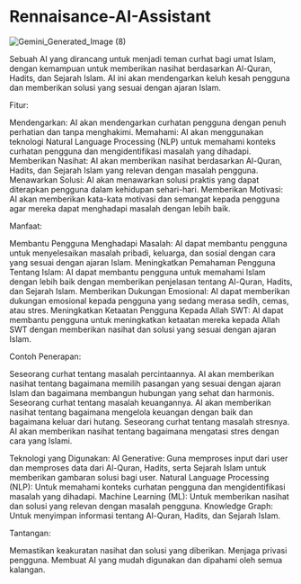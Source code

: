 # Rennaisance-AI-Assistant
![Gemini_Generated_Image (8)](https://github.com/ronnyfahrudin/Rennaisance-AI-Assistant/assets/59369289/1440322e-3cca-4220-8b27-e9d34a99d48e)


Sebuah AI yang dirancang untuk menjadi teman curhat bagi umat Islam, dengan kemampuan untuk memberikan nasihat berdasarkan Al-Quran, Hadits, dan Sejarah Islam. AI ini akan mendengarkan keluh kesah pengguna dan memberikan solusi yang sesuai dengan ajaran Islam.

Fitur:

Mendengarkan: AI akan mendengarkan curhatan pengguna dengan penuh perhatian dan tanpa menghakimi.
Memahami: AI akan menggunakan teknologi Natural Language Processing (NLP) untuk memahami konteks curhatan pengguna dan mengidentifikasi masalah yang dihadapi.
Memberikan Nasihat: AI akan memberikan nasihat berdasarkan Al-Quran, Hadits, dan Sejarah Islam yang relevan dengan masalah pengguna.
Menawarkan Solusi: AI akan menawarkan solusi praktis yang dapat diterapkan pengguna dalam kehidupan sehari-hari.
Memberikan Motivasi: AI akan memberikan kata-kata motivasi dan semangat kepada pengguna agar mereka dapat menghadapi masalah dengan lebih baik.

Manfaat:

Membantu Pengguna Menghadapi Masalah: AI dapat membantu pengguna untuk menyelesaikan masalah pribadi, keluarga, dan sosial dengan cara yang sesuai dengan ajaran Islam.
Meningkatkan Pemahaman Pengguna Tentang Islam: AI dapat membantu pengguna untuk memahami Islam dengan lebih baik dengan memberikan penjelasan tentang Al-Quran, Hadits, dan Sejarah Islam.
Memberikan Dukungan Emosional: AI dapat memberikan dukungan emosional kepada pengguna yang sedang merasa sedih, cemas, atau stres.
Meningkatkan Ketaatan Pengguna Kepada Allah SWT: AI dapat membantu pengguna untuk meningkatkan ketaatan mereka kepada Allah SWT dengan memberikan nasihat dan solusi yang sesuai dengan ajaran Islam.

Contoh Penerapan:

Seseorang curhat tentang masalah percintaannya. AI akan memberikan nasihat tentang bagaimana memilih pasangan yang sesuai dengan ajaran Islam dan bagaimana membangun hubungan yang sehat dan harmonis.
Seseorang curhat tentang masalah keuangannya. AI akan memberikan nasihat tentang bagaimana mengelola keuangan dengan baik dan bagaimana keluar dari hutang.
Seseorang curhat tentang masalah stresnya. AI akan memberikan nasihat tentang bagaimana mengatasi stres dengan cara yang Islami.

Teknologi yang Digunakan:
AI Generative: Guna memproses input dari user dan memproses data dari Al-Quran, Hadits, serta Sejarah Islam untuk memberikan gambaran solusi bagi user.
Natural Language Processing (NLP): Untuk memahami konteks curhatan pengguna dan mengidentifikasi masalah yang dihadapi.
Machine Learning (ML): Untuk memberikan nasihat dan solusi yang relevan dengan masalah pengguna.
Knowledge Graph: Untuk menyimpan informasi tentang Al-Quran, Hadits, dan Sejarah Islam.

Tantangan:

Memastikan keakuratan nasihat dan solusi yang diberikan.
Menjaga privasi pengguna.
Membuat AI yang mudah digunakan dan dipahami oleh semua kalangan.
